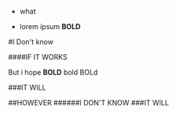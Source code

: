 - what
  
- lorem ipsum **BOLD**

#I Don't know

####IF IT WORKS

But i hope **BOLD** bold BOLd

###IT WILL

##HOWEVER
######I DON'T KNOW
###IT WILL